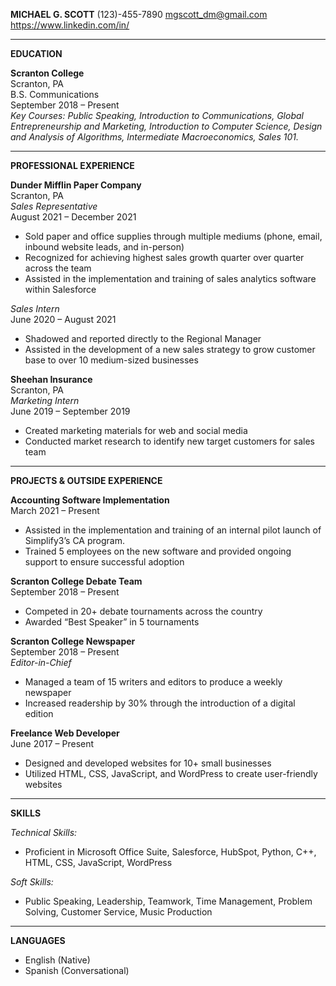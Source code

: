**MICHAEL G. SCOTT**
(123)-455-7890 mgscott_dm@gmail.com https://www.linkedin.com/in/

---

**EDUCATION**

**Scranton College**  
Scranton, PA  
B.S. Communications  
September 2018 – Present  
*Key Courses: Public Speaking, Introduction to Communications, Global Entrepreneurship and Marketing, Introduction to Computer Science, Design and Analysis of Algorithms, Intermediate Macroeconomics, Sales 101.*

---

**PROFESSIONAL EXPERIENCE**

**Dunder Mifflin Paper Company**  
Scranton, PA  
*Sales Representative*  
August 2021 – December 2021  
- Sold paper and office supplies through multiple mediums (phone, email, inbound website leads, and in-person)
- Recognized for achieving highest sales growth quarter over quarter across the team
- Assisted in the implementation and training of sales analytics software within Salesforce

*Sales Intern*  
June 2020 – August 2021  
- Shadowed and reported directly to the Regional Manager
- Assisted in the development of a new sales strategy to grow customer base to over 10 medium-sized businesses

**Sheehan Insurance**  
Scranton, PA  
*Marketing Intern*  
June 2019 – September 2019  
- Created marketing materials for web and social media
- Conducted market research to identify new target customers for sales team

---

**PROJECTS & OUTSIDE EXPERIENCE**

**Accounting Software Implementation**  
March 2021 – Present  
- Assisted in the implementation and training of an internal pilot launch of Simplify3’s CA program.
- Trained 5 employees on the new software and provided ongoing support to ensure successful adoption

**Scranton College Debate Team**  
September 2018 – Present  
- Competed in 20+ debate tournaments across the country
- Awarded “Best Speaker” in 5 tournaments

**Scranton College Newspaper**  
September 2018 – Present  
*Editor-in-Chief*  
- Managed a team of 15 writers and editors to produce a weekly newspaper
- Increased readership by 30% through the introduction of a digital edition

**Freelance Web Developer**  
June 2017 – Present  
- Designed and developed websites for 10+ small businesses
- Utilized HTML, CSS, JavaScript, and WordPress to create user-friendly websites

---

**SKILLS**

*Technical Skills:*  
- Proficient in Microsoft Office Suite, Salesforce, HubSpot, Python, C++, HTML, CSS, JavaScript, WordPress

*Soft Skills:*  
- Public Speaking, Leadership, Teamwork, Time Management, Problem Solving, Customer Service, Music Production

---

**LANGUAGES**

- English (Native)
- Spanish (Conversational)
